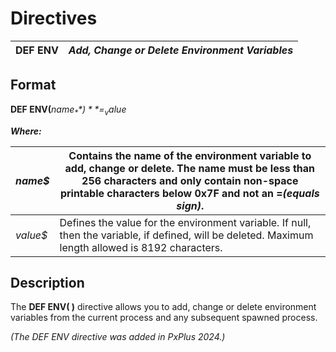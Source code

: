 # Directives

**DEF ENV** |  **_Add, Change or Delete Environment Variables_**  
---|---  
  
## Format

**DEF ENV(**_name$_**)** = _value$_

**_Where:_**

_name$_ |  Contains the name of the environment variable to add, change or delete. The name must be less than 256 characters and only contain non-space printable characters below 0x7F and not an **=**_(equals sign)_.  
---|---  
_value$_ |  Defines the value for the environment variable. If null, then the variable, if defined, will be deleted. Maximum length allowed is 8192 characters.  
  
## Description

The **DEF ENV( )** directive allows you to add, change or delete environment variables from the current process and any subsequent spawned process.

_(The DEF ENV directive was added in PxPlus 2024.)_

